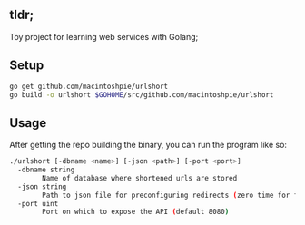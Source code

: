 ## tldr;
Toy project for learning web services with Golang; 

## Setup
```bash
go get github.com/macintoshpie/urlshort
go build -o urlshort $GOHOME/src/github.com/macintoshpie/urlshort
```

## Usage
After getting the repo building the binary, you can run the program like so:
```bash
./urlshort [-dbname <name>] [-json <path>] [-port <port>]
  -dbname string
        Name of database where shortened urls are stored
  -json string
        Path to json file for preconfiguring redirects (zero time for fetching)
  -port uint
        Port on which to expose the API (default 8080)
```
